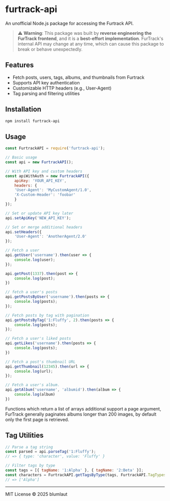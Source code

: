 # furtrack-api

An unofficial Node.js package for accessing the Furtrack API.

> ⚠️ **Warning**: This package was built by **reverse engineering the FurTrack frontend**, and it is a **best-effort implementation**. FurTrack's internal API may change at any time, which can cause this package to break or behave unexpectedly.


## Features

- Fetch posts, users, tags, albums, and thumbnails from Furtrack
- Supports API key authentication
- Customizable HTTP headers (e.g., User-Agent)
- Tag parsing and filtering utilities

## Installation

```sh
npm install furtrack-api
```

## Usage

```js
const FurtrackAPI = require('furtrack-api');

// Basic usage
const api = new FurtrackAPI();

// With API key and custom headers
const apiWithAuth = new FurtrackAPI({
	apiKey: 'YOUR_API_KEY',
	headers: {
	'User-Agent': 'MyCustomAgent/1.0',
	'X-Custom-Header': 'foobar'
	}
});

// Set or update API key later
api.setApiKey('NEW_API_KEY');

// Set or merge additional headers
api.setHeaders({
	'User-Agent': 'AnotherAgent/2.0'
});

// Fetch a user
api.getUser('username').then(user => {
	console.log(user);
});

api.getPost(1337).then(post => {
	console.log(post);
})

// fetch a user's posts
api.getPostsByUser('username').then(posts => {
	console.log(posts);
});

// Fetch posts by tag with pagination
api.getPostsByTag('1:Fluffy', 2).then(posts => {
	console.log(posts);
});

// Fetch a user's liked posts
api.getLikes('username').then(posts => {
	console.log(posts);
})

// Fetch a post's thumbnail URL
api.getThumbnail(12345).then(url => {
	console.log(url);
});

// Fetch a user's album.
api.getAlbum('username', 'albumid').then(album => {
	console.log(album)
})

```

Functions which return a list of arrays additional support a page argument, FurTrack generally paginates albums longer than 200 images, by default only the first page is retrieved.

## Tag Utilities

```js
// Parse a tag string
const parsed = api.parseTag('1:Fluffy');
// => { type: 'character', value: 'Fluffy' }

// Filter tags by type
const tags = [{ tagName: '1:Alpha' }, { tagName: '2:Beta' }];
const characters = FurtrackAPI.getTagsByType(tags, FurtrackAPI.TagTypes.Character);
// => ['Alpha']
```

---

MIT License © 2025 blumlaut
